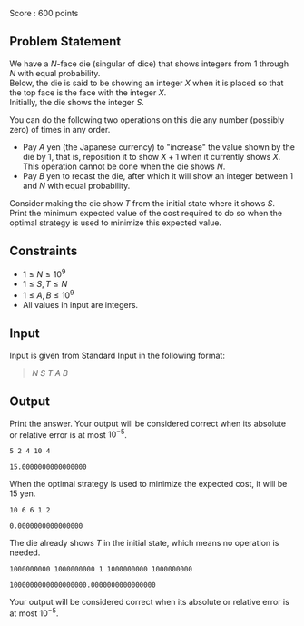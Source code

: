 Score : $600$ points

## Problem Statement

We have a $N$-face die (singular of dice) that shows integers from $1$ through $N$ with equal probability.<br>
Below, the die is said to be showing an integer $X$ when it is placed so that the top face is the face with the integer $X$.<br>
Initially, the die shows the integer $S$.

You can do the following two operations on this die any number (possibly zero) of times in any order.

- Pay $A$ yen (the Japanese currency) to "increase" the value shown by the die by $1$, that is, reposition it to show $X+1$ when it currently shows $X$. This operation cannot be done when the die shows $N$.
- Pay $B$ yen to recast the die, after which it will show an integer between $1$ and $N$ with equal probability.

Consider making the die show $T$ from the initial state where it shows $S$.<br>
Print the minimum expected value of the cost required to do so when the optimal strategy is used to minimize this expected value.

## Constraints

- $1 \leq N \leq 10^9$
- $1 \leq S, T \leq N$
- $1 \leq A, B \leq 10^9$
- All values in input are integers.

## Input

Input is given from Standard Input in the following format:

> $N$ $S$ $T$ $A$ $B$

## Output

Print the answer.
Your output will be considered correct when its absolute or relative error is at most $10^{-5}$.

```input1
5 2 4 10 4
```

```output1
15.0000000000000000
```

When the optimal strategy is used to minimize the expected cost, it will be $15$ yen.

```input2
10 6 6 1 2
```

```output2
0.0000000000000000
```

The die already shows $T$ in the initial state, which means no operation is needed.

```input3
1000000000 1000000000 1 1000000000 1000000000
```

```output3
1000000000000000000.0000000000000000
```

Your output will be considered correct when its absolute or relative error is at most $10^{-5}$.